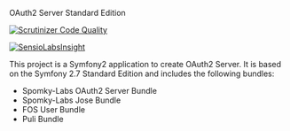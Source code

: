 OAuth2 Server Standard Edition

[![Scrutinizer Code Quality](https://scrutinizer-ci.com/g/Spomky-Labs/OAuth2ServerStandardEdition/badges/quality-score.png?b=master)](https://scrutinizer-ci.com/g/Spomky-Labs/OAuth2ServerStandardEdition/?branch=master)

[![SensioLabsInsight](https://insight.sensiolabs.com/projects/52cc7f26-c996-4aaf-b2de-85503b935358/big.png)](https://insight.sensiolabs.com/projects/52cc7f26-c996-4aaf-b2de-85503b935358)

This project is a Symfony2 application to create OAuth2 Server.
It is based on the Symfony 2.7 Standard Edition and includes the following bundles:

* Spomky-Labs OAuth2 Server Bundle
* Spomky-Labs Jose Bundle
* FOS User Bundle
* Puli Bundle
